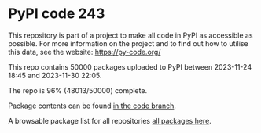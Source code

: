 # PyPI code 243

This repository is part of a project to make all code in PyPI as accessible as possible. For more information 
on the project and to find out how to utilise this data, see the website: https://py-code.org/

This repo contains 50000 packages uploaded to PyPI between 
2023-11-24 18:45 and 2023-11-30 22:05.

The repo is 96% (48013/50000) complete.

Package contents can be found [in the code branch](https://github.com/pypi-data/pypi-mirror-243/tree/code/packages).

A browsable package list for all repositories [all packages here](https://py-code.org/repositories/pypi-mirror-243).


